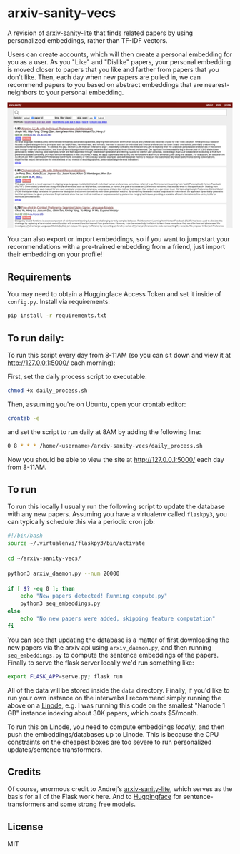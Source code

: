 
# arxiv-sanity-vecs

A revision of [arxiv-sanity-lite](https://github.com/karpathy/arxiv-sanity-lite) that finds related papers by using personalized embeddings, rather than TF-IDF vectors.

Users can create accounts, which will then create a personal embedding for you as a user. As you "Like" and "Dislike" papers, your personal embedding is moved closer to papers that you like and farther from papers that you don't like.
Then, each day when new papers are pulled in, we can recommend papers to you based on abstract embeddings that are nearest-neighbors to your personal embedding.

![Screenshot](screenshot.png)

You can also export or import embeddings, so if you want to jumpstart your recommendations with a pre-trained embedding from a friend, just import their embedding on your profile!

## Requirements
You may need to obtain a Huggingface Access Token and set it inside of `config.py`.
 Install via requirements:

 ```bash
 pip install -r requirements.txt
 ```

## To run daily:
To run this script every day from 8-11AM (so you can sit down and view it at http://127.0.0.1:5000/ each morning):

First, set the daily process script to executable:
```bash
chmod +x daily_process.sh
```

Then, assuming you're on Ubuntu, open your crontab editor:
```bash
crontab -e
```
 and set the script to run daily at 8AM by adding the following line:
```bash
0 8 * * * /home/<username>/arxiv-sanity-vecs/daily_process.sh
```

Now you should be able to view the site at http://127.0.0.1:5000/ each day from 8-11AM.

## To run

To run this locally I usually run the following script to update the database with any new papers. 
Assuming you have a virtualenv called `flaskpy3`, you can typically schedule this via a periodic cron job:
```bash
#!/bin/bash
source ~/.virtualenvs/flaskpy3/bin/activate

cd ~/arxiv-sanity-vecs/

python3 arxiv_daemon.py --num 20000

if [ $? -eq 0 ]; then
    echo "New papers detected! Running compute.py"
    python3 seq_embeddings.py
else
    echo "No new papers were added, skipping feature computation"
fi
```

You can see that updating the database is a matter of first downloading the new papers via the arxiv api using `arxiv_daemon.py`, and then running `seq_embeddings.py` to compute the sentence embeddings of the papers. Finally to serve the flask server locally we'd run something like:

```bash
export FLASK_APP=serve.py; flask run
```

All of the data will be stored inside the `data` directory. Finally, if you'd like to run your own instance on the interwebs I recommend simply running the above on a [Linode](https://www.linode.com), e.g. I was running this code on the smallest "Nanode 1 GB" instance indexing about 30K papers, which costs $5/month.

To run this on Linode, you need to compute embeddings _locally_, and then push the embeddings/databases up to Linode.
This is because the CPU constraints on the cheapest boxes are too severe to run personalized updates/sentence transformers.


## Credits

Of course, enormous credit to Andrej's [arxiv-sanity-lite](https://github.com/karpathy/arxiv-sanity-lite), which serves as the basis for all of the Flask work here. 
And to [Huggingface](https://huggingface.co) for sentence-transformers and some strong free models.

## License

MIT
